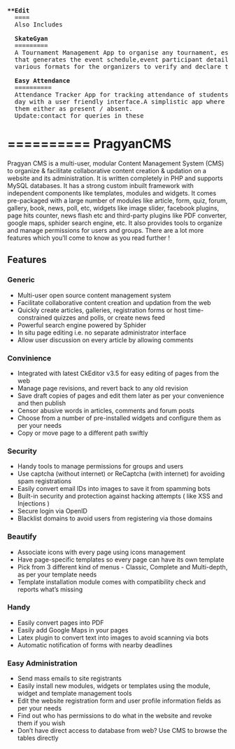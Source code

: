 <pre>
<b>**Edit</b>
  ====
  Also Includes 
  
  <b>SkateGyan</b>
  =========
  A Tournament Management App to organise any tournament, especially designed for Skating Tournaments,
  that generates the event schedule,event participant details and generates the result of all events in
  various formats for the organizers to verify and declare the final results.
  
  <b>Easy Attendance</b>
  ==========
  Attendance Tracker App for tracking attendance of students for different sessions / class each
  day with a user friendly interface.A simplistic app where you enter the roll numbers of students to mark
  them either as present / absent.
  Update:contact for queries in these
</pre>
==========
PragyanCMS
==========

Pragyan CMS is a multi-user, modular Content Management System (CMS) to organize & facilitate collaborative content creation & updation on a website and its administration. It is written completely in PHP and supports MySQL databases. It has a strong custom inbuilt framework with independent components like templates, modules and widgets. It comes pre-packaged with a large number of modules like article, form, quiz, forum, gallery, book, news, poll, etc, widgets like image slider, facebook plugins, page hits counter, news flash etc and third-party plugins like PDF converter, google maps, sphider search engine, etc. It also provides tools to organize and manage permissions for users and groups. There are a lot more features which you’ll come to know as you read further !

Features
--------

### Generic

-   Multi-user open source content management system
-   Facilitate collaborative content creation and updation from the web
-   Quickly create articles, galleries, registration forms or host time-constrained quizzes and polls, or create news feed
-   Powerful search engine powered by Sphider
-   In situ page editing i.e. no separate administrator interface
-   Allow user discussion on every article by allowing comments

### Convinience 

-   Integrated with latest CkEditor v3.5 for easy editing of pages from the web
-   Manage page revisions, and revert back to any old revision
-   Save draft copies of pages and edit them later as per your convenience and then publish
-   Censor abusive words in articles, comments and forum posts
-   Choose from a number of pre-installed widgets and configure them as per your needs
-   Copy or move page to a different path swiftly

### Security

-   Handy tools to manage permissions for groups and users
-   Use captcha (without internet) or ReCaptcha (with internet) for avoiding spam registrations
-   Easily convert email IDs into images to save it from spamming bots
-   Built-in security and protection against hacking attempts ( like XSS and Injections )
-   Secure login via OpenID
-   Blacklist domains to avoid users from registering via those domains

### Beautify

-   Associate icons with every page using icons management
-   Have page-specific templates so every page can have its own template
-   Pick from 3 different kind of menus - Classic, Complete and Multi-depth, as per your template needs
-   Template installation module comes with compatibility check and reports what’s missing

### Handy

-   Easily convert pages into PDF
-   Easily add Google Maps in your pages
-   Latex plugin to convert text into images to avoid scanning via bots
-   Automatic notification of forms with nearby deadlines

### Easy Administration

-   Send mass emails to site registrants
-   Easily install new modules, widgets or templates using the module, widget and template management tools
-   Edit the website registration form and user profile information fields as per your needs
-   Find out who has permissions to do what in the website and revoke them if you wish
-   Don’t have direct access to database from web? Use CMS to browse the tables directly

